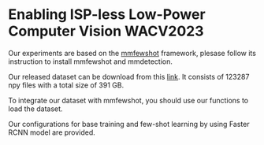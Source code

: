 # Enabling ISP-less Low-Power Computer Vision WACV2023

Our experiments are based on the [mmfewshot](https://github.com/open-mmlab/mmfewshot) framework, plesase follow its instruction to install mmfewshot and mmdetection.

Our released dataset can be download from this [link](https://drive.google.com/file/d/1gNG-GVd5gb-PO8U4hDkO_EL138S7e3MO/view?usp=sharing). It consists of 123287 npy files with a total size of 391 GB.

To integrate our dataset with mmfewshot, you should use our functions to load the dataset.

Our configurations for base training and few-shot learning by using Faster RCNN model are provided.

